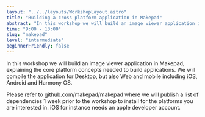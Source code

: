 ```yaml
---
layout: "../../layouts/WorkshopLayout.astro"
title: "Building a cross platform application in Makepad"
abstract: "In this workshop we will build an image viewer application in Makepad, explaining the core platform concepts needed to build applications. We will compile the application for Desktop, but also Web and mobile including iOS, Android and Harmony OS."
time: "9:00 - 13:00"
slug: "makepad"
level: "intermediate"
beginnerFriendly: false
---
```


In this workshop we will build an image viewer application in Makepad, explaining the core platform concepts needed to build applications. We will compile the application for Desktop, but also Web and mobile including iOS, Android and Harmony OS. 

Please refer to github.com/makepad/makepad where we will publish a list of dependencies 1 week prior to the workshop to install for the platforms you are interested in. iOS for instance needs an apple developer account.